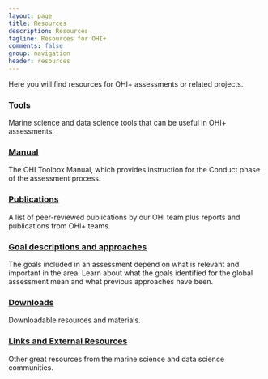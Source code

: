 ```yaml
---
layout: page
title: Resources
description: Resources
tagline: Resources for OHI+
comments: false
group: navigation
header: resources
---
```


Here you will find resources for OHI+ assessments or related projects.

### [Tools](/resources/tools)
Marine science and data science tools that can be useful in OHI+ assessments.

### [Manual](/manual)
The OHI Toolbox Manual, which provides instruction for the Conduct phase of the assessment process.

### [Publications](/resources/publications)
A list of peer-reviewed publications by our OHI team plus reports and publications from OHI+ teams.

### [Goal descriptions and approaches](/goals)
The goals included in an assessment depend on what is relevant and important in the area. Learn about what the goals identified for the global assessment mean and what previous approaches have been.

### [Downloads](/resources/downloads)
Downloadable resources and materials.

### [Links and External Resources](/resources/links)
Other great resources from the marine science and data science communities. 

